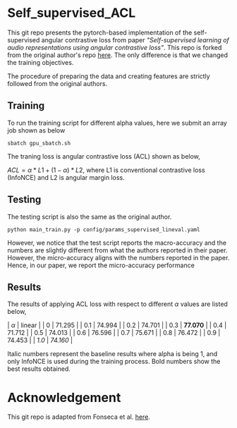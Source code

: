 # Self_supervised_ACL

This git repo presents the pytorch-based implementation of the self-supervised angular contrastive loss from paper *"Self-supervised learning of audio representations using angular contrastive loss"*. This repo is forked from the original author's repo [here](https://github.com/edufonseca/uclser20). The only difference is that we changed the training objectives.

The procedure of preparing the data and creating features are strictly followed from the original authors.

## Training

To run the training script for different alpha values, here we submit an array job shown as below

`` sbatch gpu_sbatch.sh ``

The traning loss is angular contrastive loss (ACL) shown as below,

$ACL = \alpha * L1 + (1-\alpha) * L2$, where L1 is conventional contrastive loss (InfoNCE) and L2 is angular margin loss.

## Testing

The testing script is also the same as the original author.

`` python main_train.py -p config/params_supervised_lineval.yaml ``

However, we notice that the test script reports the macro-accuracy and the numbers are slightly different from what the authors reported in their paper. However, the micro-accuracy aligns with the numbers reported in the paper. Hence, in our paper, we report the micro-accuracy performance

## Results

The results of applying ACL loss with respect to different $\alpha$ values are listed below,

| $\alpha$ | linear     |
| 0        | 71.295     |
| 0.1      | 74.994     |
| 0.2      | 74.701     |
| 0.3      | **77.070** |
| 0.4      | 71.712     |
| 0.5      | 74.013     |
| 0.6      | 76.596     |
| 0.7      | 75.671     |
| 0.8      | 76.472     |
| 0.9      | 74.453     |
| *1.0*    | *74.160*   |

Italic numbers represent the baseline results where alpha is being 1, and only InfoNCE is used during the training process. Bold numbers show the best results obtained.

# Acknowledgement
This git repo is adapted from Fonseca et al. [here](https://github.com/edufonseca/uclser20).
